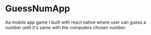 # GuessNumApp
Aa mobile app game I built with react native where user can guess a number until it's same with the computers chosen number.

